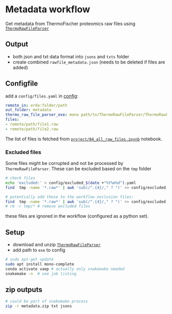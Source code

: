 # Metadata workflow

Get metadata from ThermoFischer proteomics raw files using
[`ThermoRawFileParser`](https://github.com/compomics/ThermoRawFileParser)

## Output

- both json and txt data format into `jsons` and `txts` folder
- create combined `rawfile_metadata.json` (needs to be deleted if files are added)

## Configfile

add a `config/files.yaml` in [config](config):

```yaml
remote_in: erda:folder/path
out_folder: metadata
thermo_raw_file_parser_exe: mono path/to/ThermoRawFileParser/ThermoRawFileParser.exe
files:
- remote/path/file1.raw
- remote/path/file2.raw
```

The list of files is fetched from [`project/04_all_raw_files.ipynb`](../../project/04_all_raw_files.ipynb) notebook.

### Excluded files

Some files might be corrupted and not be processed by `ThermoRawFileParser`. These can be
excluded based on the `tmp` folder

```bash 
# check files
echo 'excluded:' > config/excluded_$(date +"%Y%m%d").yaml
find  tmp -name '*.raw*' | awk 'sub(/^.{4}/," ? ")' >> config/excluded_$(date +"%Y%m%d").yaml

# potentially add these to the workflow exclusion files:
find  tmp -name '*.raw*' | awk 'sub(/^.{4}/," ? ")' >> config/excluded.yaml
# rm -r tmp/* # remove excluded files
```

these files are ignored in the workflow (configured as a python set).

## Setup

- download and unzip [`ThermoRawFileParser`](https://github.com/compomics/ThermoRawFileParser)
- add path to `exe` to config

```bash
# sudo apt-get update
sudo apt install mono-complete
conda activate vaep # actually only snakemake needed
snakemake -n  # see job listing
```

## zip outputs


```bash
# could be part of snakemake process
zip -r metadata.zip txt jsons
```